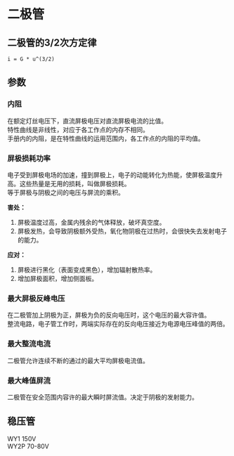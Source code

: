 # 二极管

## 二极管的3/2次方定律

    i = G * u^(3/2)

## 参数

### 内阻
在额定灯丝电压下，直流屏极电压对直流屏极电流的比值。  
特性曲线是非线性，对应于各工作点的内存不相同。  
手册内的内阻，是在特性曲线的运用范围内，各工作点的内阻的平均值。

### 屏极损耗功率
电子受到屏极电场的加速，撞到屏极上，电子的动能转化为热能，使屏极温度升高。这些热量是无用的损耗，叫做屏极损耗。  
等于屏极与阴极之间的电压与屏流的乘积。  

**害处：**
1. 屏极温度过高，金属内残余的气体释放，破坏真空度。
2. 屏极发热，会导致阴极额外受热，氧化物阴极在过热时，会很快失去发射电子的能力。

**应对：**
1. 屏极进行黑化（表面变成黑色），增加辐射散热率。
2. 增加屏极面积，增加侧面板。

### 最大屏极反峰电压
在二极管加上阴极为正，屏极为负的反向电压时，这个电压的最大容许值。  
整流电路，电子管工作时，两端实际存在的反向电压接近为电源电压峰值的两倍。

### 最大整流电流
二极管允许连续不断的通过的最大平均屏极电流值。

### 最大峰值屏流
二极管在安全范围内容许的最大瞬时屏流值。决定于阴极的发射能力。

## 稳压管
WY1   150V  
WY2P    70-80V
